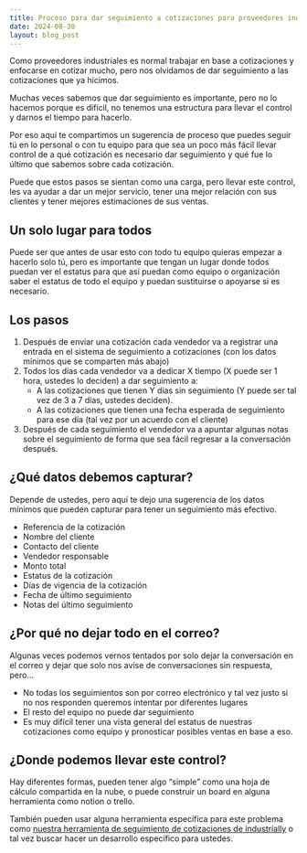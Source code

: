 ```yaml
---
title: Proceso para dar seguimiento a cotizaciones para proveedores industriales
date: 2024-08-30
layout: blog_post
---
```


Como proveedores industriales es normal trabajar en base a cotizaciones y enfocarse en cotizar mucho, pero nos olvidamos de dar seguimiento a las cotizaciones que ya hicimos.

Muchas veces sabemos que dar seguimiento es importante, pero no lo hacemos porque es difícil, no tenemos una estructura para llevar el control y darnos el tiempo para hacerlo.

Por eso aquí te compartimos un sugerencia de proceso que puedes seguir tú en lo personal o con tu equipo para que sea un poco más fácil llevar control de a qué cotización es necesario dar seguimiento y qué fue lo último que sabemos sobre cada cotización.

Puede que estos pasos se sientan como una carga, pero llevar este control, les va ayudar a dar un mejor servicio, tener una mejor relación con sus clientes y tener mejores estimaciones de sus ventas.

## Un solo lugar para todos

Puede ser que antes de usar esto con todo tu equipo quieras empezar a hacerlo solo tú, pero es importante que tengan un lugar donde todos puedan ver el estatus para que así puedan como equipo o organización saber el estatus de todo el equipo y puedan sustituirse o apoyarse si es necesario.

## Los pasos

1. Después de enviar una cotización cada vendedor va a registrar una entrada en el sistema de seguimiento a cotizaciones (con los datos mínimos que se comparten más abajo)
2. Todos los días cada vendedor va a dedicar X tiempo (X puede ser 1 hora, ustedes lo deciden) a dar seguimiento a:
    * A las cotizaciones que tienen Y días sin seguimiento (Y puede ser tal vez de 3 a 7 días, ustedes deciden).
    * A las cotizaciones que tienen una fecha esperada de seguimiento para ese día (tal vez por un acuerdo con el cliente)
3. Después de cada seguimiento el vendedor va a apuntar algunas notas sobre el seguimiento de forma que sea fácil regresar a la conversación después.

## ¿Qué datos debemos capturar?

Depende de ustedes, pero aquí te dejo una sugerencia de los datos mínimos que pueden capturar para tener un seguimiento más efectivo.

- Referencia de la cotización
- Nombre del cliente
- Contacto del cliente
- Vendedor responsable
- Monto total
- Estatus de la cotización
- Días de vigencia de la cotización
- Fecha de último seguimiento
- Notas del último seguimiento

## ¿Por qué no dejar todo en el correo?

Algunas veces podemos vernos tentados por solo dejar la conversación en el correo y dejar que solo nos avise de conversaciones sin respuesta, pero…

- No todas los seguimientos son por correo electrónico y tal vez justo si no nos responden queremos intentar por diferentes lugares
- El resto del equipo no puede dar seguimiento
- Es muy difícil tener una vista general del estatus de nuestras cotizaciones como equipo y pronosticar posibles ventas en base a eso.

## ¿Donde podemos llevar este control?

Hay diferentes formas, pueden tener algo “simple” como una hoja de cálculo compartida en la nube, o puede construir un board en alguna herramienta como notion o trello.

También pueden usar alguna herramienta específica para este problema como [nuestra herramienta de seguimiento de cotizaciones de industrially](/) o tal vez buscar hacer un desarrollo específico para ustedes.